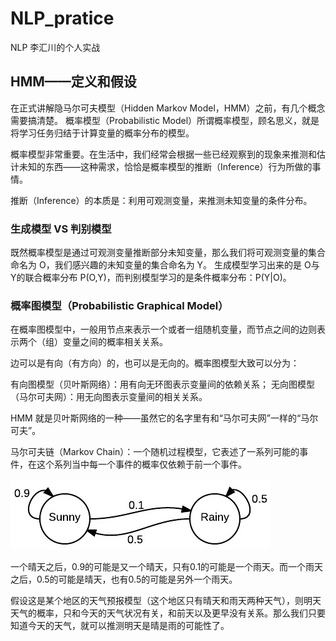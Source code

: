 # NLP_pratice
NLP 李汇川的个人实战
## HMM——定义和假设
在正式讲解隐马尔可夫模型（Hidden Markov Model，HMM）之前，有几个概念需要搞清楚。
概率模型（Probabilistic Model）所谓概率模型，顾名思义，就是将学习任务归结于计算变量的概率分布的模型。

概率模型非常重要。在生活中，我们经常会根据一些已经观察到的现象来推测和估计未知的东西——这种需求，恰恰是概率模型的推断（Inference）行为所做的事情。

推断（Inference）的本质是：利用可观测变量，来推测未知变量的条件分布。

### 生成模型 VS 判别模型
既然概率模型是通过可观测变量推断部分未知变量，那么我们将可观测变量的集合命名为 
O，我们感兴趣的未知变量的集合命名为 Y。
生成模型学习出来的是 O与 Y的联合概率分布 P(O,Y)，而判别模型学习的是条件概率分布：P(Y|O)。

### 概率图模型（Probabilistic Graphical Model）
在概率图模型中，一般用节点来表示一个或者一组随机变量，而节点之间的边则表示两个（组）变量之间的概率相关关系。

边可以是有向（有方向）的，也可以是无向的。概率图模型大致可以分为：

有向图模型（贝叶斯网络）：用有向无环图表示变量间的依赖关系；
无向图模型（马尔可夫网）：用无向图表示变量间的相关关系。

HMM 就是贝叶斯网络的一种——虽然它的名字里有和“马尔可夫网”一样的“马尔可夫”。

马尔可夫链（Markov Chain）：一个随机过程模型，它表述了一系列可能的事件，在这个系列当中每一个事件的概率仅依赖于前一个事件。

![1](./photo/1.png)

一个晴天之后，0.9的可能是又一个晴天，只有0.1的可能是一个雨天。而一个雨天之后，0.5的可能是晴天，也有0.5的可能是另外一个雨天。

假设这是某个地区的天气预报模型（这个地区只有晴天和雨天两种天气），则明天天气的概率，只和今天的天气状况有关，和前天以及更早没有关系。那么我们只要知道今天的天气，就可以推测明天是晴是雨的可能性了。